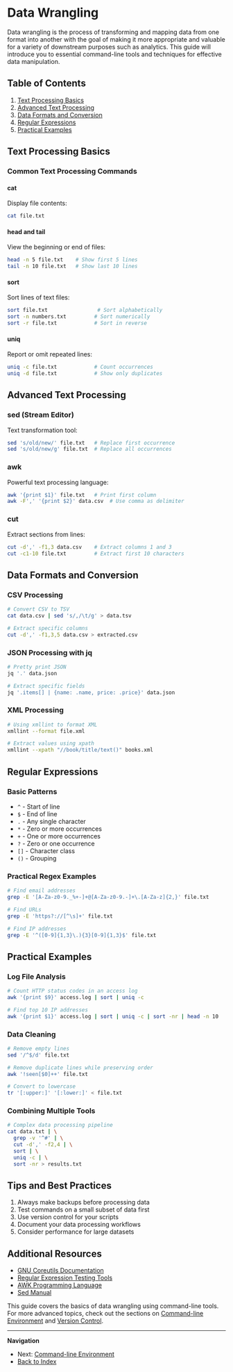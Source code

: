 # Data Wrangling

Data wrangling is the process of transforming and mapping data from one format into another with the goal of making it more appropriate and valuable for a variety of downstream purposes such as analytics. This guide will introduce you to essential command-line tools and techniques for effective data manipulation.

## Table of Contents

1. [Text Processing Basics](#text-processing-basics)
2. [Advanced Text Processing](#advanced-text-processing)
3. [Data Formats and Conversion](#data-formats-and-conversion)
4. [Regular Expressions](#regular-expressions)
5. [Practical Examples](#practical-examples)

## Text Processing Basics

### Common Text Processing Commands

#### cat
Display file contents:
```bash
cat file.txt
```

#### head and tail
View the beginning or end of files:
```bash
head -n 5 file.txt    # Show first 5 lines
tail -n 10 file.txt   # Show last 10 lines
```

#### sort
Sort lines of text files:
```bash
sort file.txt                # Sort alphabetically
sort -n numbers.txt         # Sort numerically
sort -r file.txt            # Sort in reverse
```

#### uniq
Report or omit repeated lines:
```bash
uniq -c file.txt            # Count occurrences
uniq -d file.txt            # Show only duplicates
```

## Advanced Text Processing

### sed (Stream Editor)
Text transformation tool:
```bash
sed 's/old/new/' file.txt   # Replace first occurrence
sed 's/old/new/g' file.txt  # Replace all occurrences
```

### awk
Powerful text processing language:
```bash
awk '{print $1}' file.txt   # Print first column
awk -F',' '{print $2}' data.csv  # Use comma as delimiter
```

### cut
Extract sections from lines:
```bash
cut -d',' -f1,3 data.csv    # Extract columns 1 and 3
cut -c1-10 file.txt         # Extract first 10 characters
```

## Data Formats and Conversion

### CSV Processing
```bash
# Convert CSV to TSV
cat data.csv | sed 's/,/\t/g' > data.tsv

# Extract specific columns
cut -d',' -f1,3,5 data.csv > extracted.csv
```

### JSON Processing with jq
```bash
# Pretty print JSON
jq '.' data.json

# Extract specific fields
jq '.items[] | {name: .name, price: .price}' data.json
```

### XML Processing
```bash
# Using xmllint to format XML
xmllint --format file.xml

# Extract values using xpath
xmllint --xpath "//book/title/text()" books.xml
```

## Regular Expressions

### Basic Patterns
- `^` - Start of line
- `$` - End of line
- `.` - Any single character
- `*` - Zero or more occurrences
- `+` - One or more occurrences
- `?` - Zero or one occurrence
- `[]` - Character class
- `()` - Grouping

### Practical Regex Examples
```bash
# Find email addresses
grep -E '[A-Za-z0-9._%+-]+@[A-Za-z0-9.-]+\.[A-Za-z]{2,}' file.txt

# Find URLs
grep -E 'https?://[^\s]+' file.txt

# Find IP addresses
grep -E '^([0-9]{1,3}\.){3}[0-9]{1,3}$' file.txt
```

## Practical Examples

### Log File Analysis
```bash
# Count HTTP status codes in an access log
awk '{print $9}' access.log | sort | uniq -c

# Find top 10 IP addresses
awk '{print $1}' access.log | sort | uniq -c | sort -nr | head -n 10
```

### Data Cleaning
```bash
# Remove empty lines
sed '/^$/d' file.txt

# Remove duplicate lines while preserving order
awk '!seen[$0]++' file.txt

# Convert to lowercase
tr '[:upper:]' '[:lower:]' < file.txt
```

### Combining Multiple Tools
```bash
# Complex data processing pipeline
cat data.txt | \
  grep -v '^#' | \
  cut -d',' -f2,4 | \
  sort | \
  uniq -c | \
  sort -nr > results.txt
```

## Tips and Best Practices

1. Always make backups before processing data
2. Test commands on a small subset of data first
3. Use version control for your scripts
4. Document your data processing workflows
5. Consider performance for large datasets

## Additional Resources

- [GNU Coreutils Documentation](https://www.gnu.org/software/coreutils/manual/)
- [Regular Expression Testing Tools](https://regex101.com/)
- [AWK Programming Language](https://www.gnu.org/software/gawk/manual/)
- [Sed Manual](https://www.gnu.org/software/sed/manual/)

This guide covers the basics of data wrangling using command-line tools. For more advanced topics, check out the sections on [Command-line Environment](command-line-environment.md) and [Version Control](version-control.md).

---

**Navigation**
- Next: [Command-line Environment](command-line-environment.md)
- [Back to Index](../index.md)